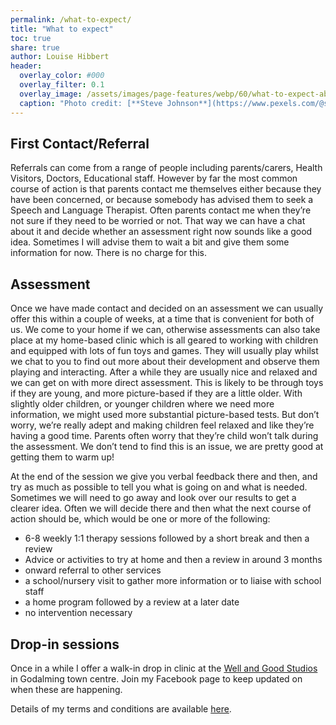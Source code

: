 ```yaml
---
permalink: /what-to-expect/
title: "What to expect"
toc: true
share: true
author: Louise Hibbert
header:
  overlay_color: #000
  overlay_filter: 0.1
  overlay_image: /assets/images/page-features/webp/60/what-to-expect-abstract.webp
  caption: "Photo credit: [**Steve Johnson**](https://www.pexels.com/@steve)"
---
```

## First Contact/Referral

Referrals can come from a range of people including parents/carers, Health Visitors, Doctors, Educational staff.  However by far the most common course of action is that parents contact me themselves either because they have been concerned, or because somebody has advised them to seek a Speech and Language Therapist.   Often parents contact me when they’re not sure if they need to be worried or not.  That way we can have a chat about it and decide whether an assessment right now sounds like a good idea.  Sometimes I will advise them to wait a bit and give them some information for now.  There is no charge for this.  

## Assessment

Once we have made contact and decided on an assessment we can usually offer this within a couple of weeks, at a time that is convenient for both of us.  We come to your home if we can, otherwise assessments can also take place at my home-based clinic which is all geared to working with children and equipped with lots of fun toys and games.  They will usually play whilst we chat to you to find out more about their development and observe them playing and interacting.  After a while they are usually nice and relaxed and we can get on with more direct assessment.  This is likely to be through toys if they are young, and more picture-based if they are a little older.  With slightly older children, or younger children where we need more information, we might used more substantial picture-based tests.  But don’t worry, we’re really adept and making children feel relaxed and like they’re having a good time.  Parents often worry that they’re child won’t talk during the assessment.  We don’t tend to find this is an issue, we are pretty good at getting them to warm up!

At the end of the session we give you verbal feedback there and then, and try as much as possible to tell you what is going on and what is needed.  Sometimes we will need to go away and look over our results to get a clearer idea.  Often we will decide there and then what the next course of action should be, which would be one or more of the following:

- 6-8 weekly 1:1 therapy sessions followed by a short break and then a review
- Advice or activities to try at home and then a review in around 3 months
- onward referral to other services
- a school/nursery visit to gather more information or to liaise with school staff
- a home program followed by a review at a later date
- no intervention necessary

## Drop-in sessions

Once in a while I offer a walk-in drop in clinic at the [Well and Good Studios](https://www.wellandgoodstudios.com/) in Godalming town centre.  Join my Facebook page to keep updated on when these are happening.  

Details of my terms and conditions are available [here](/terms-and-conditions/).
